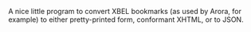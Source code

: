 A nice little program to convert XBEL bookmarks (as used by Arora, for example) to either 
pretty-printed form, conformant XHTML, or to JSON.
